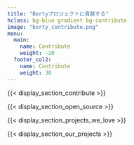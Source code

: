 ```yaml
---
title: "Bertyプロジェクトに貢献する"
hclass: bg-blue gradient bg-contribute
image: "berty_contribute.png"
menu:
  main:
    name: Contribute
    weight: -20
  footer_col2:
    name: Contribute
    weight: 30
---
```


{{< display_section_contribute >}}

{{< display_section_open_source >}}

{{< display_section_projects_we_love >}}

{{< display_section_our_projects >}}

